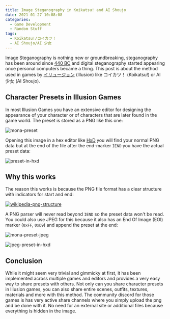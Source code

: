```yaml
---
title: Image Steganography in Koikatsu! and AI Shoujo
date: 2021-01-27 10:08:08
categories:
  - Game Development
  - Random Stuff
tags:
  - Koikatsu!/コイカツ！
  - AI Shoujo/AI 少女
---
```


Image Steganography is nothing new or groundbreaking, steganography has been around since [440 BC](https://en.wikipedia.org/wiki/Steganography#History) and digital steganography started appearing once personal computers became a thing. This post is about the method used in games by [イリュージョン](http://www.illusion.jp/) (Illusion) like コイカツ！ (Koikatsu!) or AI 少女 (AI Shoujo).

## Character Presets in Illusion Games

In most Illusion Games you have an extensive editor for designing the appearance of your character or of characters that are later found in the game world. The preset is stored as a PNG like this one:

![mona-preset](Mona.png)

Opening this image in a hex editor like [HxD](https://mh-nexus.de/en/hxd/) you will find your normal PNG data but at the end of the file after the end-marker `IEND` you have the actual preset data:

![preset-in-hxd](preset-in-hxd.png)

## Why this works

The reason this works is because the PNG file format has a clear structure with indicators for start and end:

[![wikipedia-png-structure](wikipedia-png-structure.png)](https://en.wikipedia.org/wiki/Portable_Network_Graphics#Examples)

A PNG parser will never read beyond `IEND` so the preset data won't be read. You could also use JPEG for this because it also has an End Of Image (EOI) marker (`0xFF`, `0xD9`) and append the preset at the end:

![mona-preset-jpeg](Mona.jpg)

![jpeg-preset-in-hxd](jpeg-preset-in-hxd.png)

## Conclusion

While it might seem very trivial and gimmicky at first, it has been implemented across multiple games and editors and provides a very easy way to share presets with others. Not only can you share character presets in Illusion games, you can also share entire scenes, outfits, textures, materials and more with this method. The community discord for those games is has very active share channels where you simply upload the png and be done with it. No need for an external site or additional files because everything is hidden in the image.
